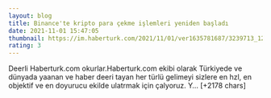 ```yaml
--- 
layout: blog
title: Binance'te kripto para çekme işlemleri yeniden başladı
date: 2021-11-01 15:47:05
thumbnail: https://im.haberturk.com/2021/11/01/ver1635781687/3239713_1200x627.jpg
rating: 3
---
```

Deerli Haberturk.com okurlar.Haberturk.com ekibi olarak Türkiyede ve dünyada yaanan ve haber deeri tayan her türlü gelimeyi sizlere en hzl, en objektif ve en doyurucu ekilde ulatrmak için çalyoruz. Y… [+2178 chars]